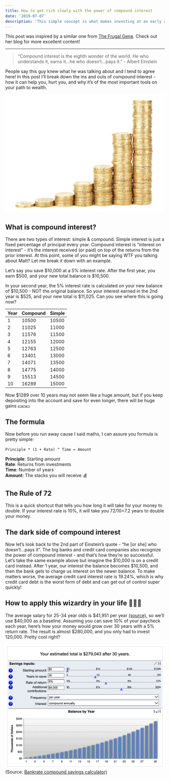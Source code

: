 ```yaml
---
title: How to get rich slowly with the power of compound interest
date: '2019-07-07'
description: 'This simple concept is what makes investing at an early age the ultimate path to wealth'
---
```


This post was inspired by a similar one from [The Frugal Gene](https://www.thefrugalgene.com/compound-interest-formula/). Check out her blog for more excellent content!

---

> “Compound interest is the eighth wonder of the world. He who understands it, earns it…he who doesn’t…pays it.” - Albert Einstein

People say this guy knew what he was talking about and I tend to agree here! In this post I’ll break down the ins and outs of compound interest - how it can help you, hurt you, and why it’s of the most important tools on your path to wealth.

![Coin Stacks](./coin-stacks.jpeg)

## What is compound interest?

There are two types of interest: simple & compound. Simple interest is just a fixed percentage of principal every year. Compound interest is “interest on interest” - it’s the interest received (or paid) on top of the returns from the prior interest. At this point, some of you might be saying WTF you talking about Matt? Let me break it down with an example.

Let’s say you save $10,000 at a 5% interest rate. After the first year, you earn $500, and your new total balance is \$10,500.

In your second year, the 5% interest rate is calculated on your new balance of $10,500 - NOT the original balance. So your interest earned in the 2nd year is $525, and your new total is \$11,025. Can you see where this is going now?

| Year | Compound | Simple |
| ---- | -------- | ------ |
| 1    | 10500    | 10500  |
| 2    | 11025    | 11000  |
| 3    | 11576    | 11500  |
| 4    | 12155    | 12000  |
| 5    | 12763    | 12500  |
| 6    | 13401    | 13000  |
| 7    | 14071    | 13500  |
| 8    | 14775    | 14000  |
| 9    | 15513    | 14500  |
| 10   | 16289    | 15000  |

Now \$1289 over 10 years may not seem like a huge amount, but if you keep depositing into the account and save for even longer, there will be huge gains 💵💵💵

## The formula

Now before you run away cause I said maths, I can assure you formula is pretty simple:

`Principle * (1 + Rate) ^ Time = Amount`

**Principle**: Starting amount  
**Rate**: Returns from investments  
**Time**: Number of years  
**Amount**: The stacks you will receive 💰

## The Rule of 72

This is a quick shortcut that tells you how long it will take for your money to double. If your interest rate is 10%, it will take you 72/10=7.2 years to double your money.

## The dark side of compound interest

Now let’s look back to the 2nd part of Einstein’s quote - “he [or she] who doesn’t…pays it”. The big banks and credit card companies also recognize the power of compound interest - and that’s how they’re so successful. Let’s take the same example above but imagine the $10,000 is on a credit card instead. After 1 year, our interest the balance becomes $10,500, and then the bank gets to charge us interest on the newer balance. To make matters worse, the average credit card interest rate is 19.24%, which is why credit card debt is the worst form of debt and can get out of control super quickly!

<!-- > Related: How to master credit card usage (link coming soon). -->

## How to apply this wizardry in your life 🧙🏼‍♀️

The average salary for 25-34 year olds is $41,951 per year [(source)](https://smartasset.com/retirement/the-average-salary-by-age), so we’ll use $40,000 as a baseline. Assuming you can save 10% of your paycheck each year, here’s how your money would grow over 30 years with a 5% return rate. The result is almost \$280,000, and you only had to invest 120,000. Pretty cool right?

![Money over time](./balance-over-time.png)
(Source: [Bankrate compound savings calculator)](https://www.bankrate.com/calculators/savings/compound-savings-calculator-tool.aspx)
